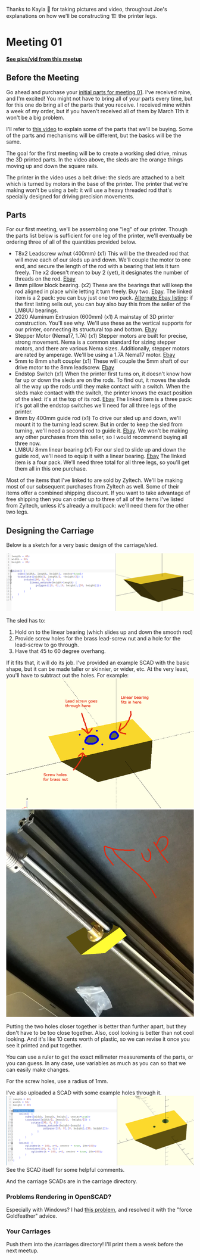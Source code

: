 Thanks to Kayla 🤘 for taking pictures and video, throughout Joe's explanations on how we'll be constructing 🏗️ the printer legs.

# Meeting 01

#### [See pics/vid from this meetup](https://github.com/LegendaryOctoSniffle/Printer/tree/master/meeting-01)

## Before the Meeting

Go ahead and purchase your [initial parts for meeting 01](#parts). I've received mine, and I'm excited! You might not have to bring all of your parts every time, but for this one do bring all of the parts that you receive. I received mine within a week of my order, but if you haven't received all of them by March 11th it won't be a big problem.

I'll refer to [this video](https://youtu.be/KroO4_xwKcs) to explain some of the parts that we'll be buying. Some of the parts and mechanisms will be different, but the basics will be the same.

The goal for the first meeting will be to create a working sled drive, minus the 3D printed parts. In the video above, the sleds are the orange things moving up and down the square rails.

The printer in the video uses a belt drive: the sleds are attached to a belt which is turned by motors in the base of the printer. The printer that we're making won't be using a belt: it will use a heavy threaded rod that's specially designed for driving precision movements.

## Parts

For our first meeting, we'll be assembling one "leg" of our printer. Though the parts list below is sufficient for one leg of the printer, we'll eventually be ordering three of all of the quantities provided below.

* T8x2 Leadscrew w/nut (400mm) (x1)
  This will be the threaded rod that will move each of our sleds up and down. We'll couple the motor to one end, and secure the length of the rod with a bearing that lets it turn freely. The x2 doesn't mean to buy 2 (yet), it designates the number of threads on the rod. [Ebay](https://www.ebay.com/itm/322001200138?var=510932183194)
* 8mm pillow block bearing. (x2)
  These are the bearings that will keep the rod aligned in place while letting it turn freely. Buy two. [Ebay](https://www.ebay.com/itm/2X-8mm-pillow-block-Self-aligning-bearing-mounted-support-3D-printer-CNC-Reprap-/322008974125). The linked item is a 2 pack: you can buy just one two pack. [Alternate Ebay listing](https://www.ebay.com/itm/2pcs-KP08-P08-8mm-Diameter-Bore-Self-Aligning-Pillow-Block-Bearing-/132306260310): if the first listing sells out, you can buy also buy this from the seller of the LM8UU bearings.
* 2020 Aluminum Extrusion (600mm) (x1)
  A mainstay of 3D printer construction. You'll see why. We'll use these as the vertical supports for our printer, connecting its structural top and bottom. [Ebay](https://www.ebay.com/itm/322880737350)
* Stepper Motor (Nema17, 1.7A) (x1)
  Stepper motors are built for precise, strong movement. Nema is a common standard for sizing stepper motors, and there are various Nema sizes. Additionally, stepper motors are rated by amperage. We'll be using a 1.7A Nema17 motor. [Ebay](https://www.ebay.com/itm/321966121485)
* 5mm to 8mm shaft coupler (x1)
  These will couple the 5mm shaft of our drive motor to the 8mm leadscrew. [Ebay](https://www.ebay.com/itm/321966928277)
* Endstop Switch (x1)
  When the printer first turns on, it doesn't know how far up or down the sleds are on the rods. To find out, it moves the sleds all the way up the rods until they make contact with a switch. When the sleds make contact with the switch, the printer knows the exact position of the sled: it's at the top of its rod. [Ebay](http://r.ebay.com/yveNca) The linked item is a three pack: it's got all the endstop switches we'll need for all three legs of the printer.
* 8mm by 400mm guide rod (x1)
  To drive our sled up and down, we'll mount it to the turning lead screw. But in order to keep the sled from turning, we'll need a second rod to guide it. [Ebay](https://www.ebay.com/itm/322454805576). We won't be making any other purchases from this seller, so I would recommend buying all three now.
* LM8UU 8mm linear bearing (x1)
  For our sled to slide up and down the guide rod, we'll need to equip it with a linear bearing. [Ebay](https://www.ebay.com/itm/141843551594) The linked item is a four pack. We'll need three total for all three legs, so you'll get them all in this one purchase.
  
Most of the items that I've linked to are sold by Zyltech. We'll be making most of our subsequent purchases from Zyltech as well. Some of their items offer a combined shipping discount. If you want to take advantage of free shipping then you can order up to three of all of the items I've listed from Zyltech, unless it's already a multipack: we'll need them for the other two legs.

## Designing the Carriage

Below is a sketch for a very basic design of the carriage/sled.

![Rendered example carraige](../carriage/rendered_carriage.png)

The sled has to:
  1. Hold on to the linear bearing (which slides up and down the smooth rod)
  2. Provide screw holes for the brass lead-screw nut and a hole for the lead-screw to go through.
  3. Have that 45 to 60 degree overhang.

If it fits that, it will do its job. I've provided an example SCAD with the basic shape, but it can be made taller or skinnier, or wider, etc. At the very least, you'll have to subtract out the holes. For example:
![Rendered example carraige with holes](carriage/carriage_w_example_holes.png)
![Carriage example in real life](carriage/carriage_irl.png)

Putting the two holes closer together is better than further apart, but they don't have to be too close together. Also, cool looking is better than not cool looking. And it's like 10 cents worth of plastic, so we can revise it once you see it printed and put together.

You can use a ruler to get the exact milimeter measurements of the parts, or you can guess. In any case, use variables as much as you can so that we can easily make changes.

For the screw holes, use a radius of 1mm.

I've also uploaded a SCAD with some example holes through it.
![Carriage with example holes](carriage/rendered_carriage_w_example_holes.png)
See the SCAD itself for some helpful comments.

And the carriage SCADs are in the carriage directory.

### Problems Rendering in OpenSCAD?

Especially with Windows? I had [this problem](https://github.com/openscad/openscad/issues/1591), and resolved it with the "force Goldfeather" advice.

### Your Carriages

Push them into the /carriages directory! I'll print them a week before the next meetup.
